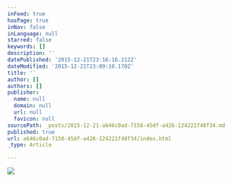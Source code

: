 ```yaml
---
inFeed: true
hasPage: true
inNav: false
inLanguage: null
starred: false
keywords: []
description: ''
datePublished: '2015-12-21T23:16:16.212Z'
dateModified: '2015-12-21T23:09:10.170Z'
title: ''
author: []
authors: []
publisher:
  name: null
  domain: null
  url: null
  favicon: null
sourcePath: _posts/2015-12-21-a646c0ad-7150-45df-a426-124221f48f34.md
published: true
url: a646c0ad-7150-45df-a426-124221f48f34/index.html
_type: Article

---
```

![](https://the-grid-user-content.s3-us-west-2.amazonaws.com/5f67adb8-4d2a-4f5e-8c47-c7c641fccb3e.jpg)